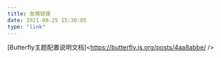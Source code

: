 ```yaml
---
title: 友情链接
date: 2021-08-25 15:30:05
type: "link"
---
```


[Butterfly主题配置说明文档]<https://butterfly.js.org/posts/4aa8abbe/ />